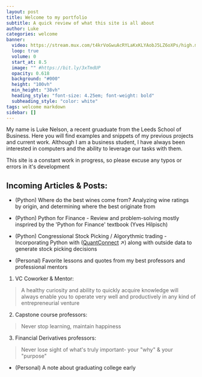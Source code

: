 ```yaml
---
layout: post
title: Welcome to my portfolio
subtitle: A quick review of what this site is all about
author: Luke
categories: welcome
banner:
  video: https://stream.mux.com/t4krVoGwuAcRYLaKxKLYAobJ5LZ6oXPs/high.mp4?token=eyJhbGciOiJSUzI1NiIsInR5cCI6IkpXVCIsImtpZCI6InQ5UHZucm9ZY0hQNjhYSmlRQnRHTEVVSkVSSXJ0UXhKIn0.eyJleHAiOjE2NTU3NjI2MDEsImF1ZCI6InYiLCJzdWIiOiJ0NGtyVm9Hd3VBY1JZTGFLeEtMWUFvYko1TFo2b1hQcyJ9.G5BfFl5AMdtKMXOuycrfrttcu6ISDvkUqqRPUYn_8SPFQ3H_8U5l0VPZZlzz7mC49ndXaX06hXIJGB2AXvApCBta-uf3YbghCj3R5oQJmTmoZFQ-Z1tS5ZGZ0L_fa-22N7Dqn-iEVMEO0n4C3czBIjrAsuEKkhynjybxRNuTxD7ViojUhhowWmWCzJIMJ8bVPxm5L_jd5R1X7rYaf1YdAPA36DvQzOzAbHwDQCNpNjM0lYxMYFtmY0q4SYlrT2-RH_0rAf2ZT3CBTm-LuSznb0XqHksUZcT0GULlkNBjR04AShDj18kBu07W346MPw3OkaqPhpuVYD3VhjDzDsIS8Q
  loop: true
  volume: 0
  start_at: 8.5
  image: "" #https://bit.ly/3xTmdUP
  opacity: 0.618
  background: "#000"
  height: "100vh"
  min_height: "38vh"
  heading_style: "font-size: 4.25em; font-weight: bold"
  subheading_style: "color: white"
tags: welcome markdown
sidebar: []
---
```


My name is Luke Nelson, a recent gruaduate from the Leeds School of Business. Here you will find examples and snippets of my previous projects and current work. Although I am a business student, I have always been interested in computers and the ability to leverage our tasks with them.

This site is a constant work in progress, so please excuse any typos or errors in it's development 

## Incoming Articles & Posts:

* (Python) Where do the best wines come from? Analyzing wine ratings by origin, and determining where the best originate from 
* (Python) Python for Finance - Review and problem-solving mostly insprired by the 'Python for Finance' textbook (Yves Hilpisch)
* (Python) Congressional Stock Picking / Algorythmic trading - Incorporating Python with ([QuantConnect][QC] ↗) along with outside data to generate stock picking decisions


* (Personal) Favorite lessons and quotes from my best professors and professional mentors
1. VC Coworker & Mentor: 
>A healthy curiosity and ability to quickly acquire knowledge will always enable you to operate very well and productively in any kind of entrepreneurial venture
2. Capstone course professors: 
>Never stop learning, maintain happiness
3. Financial Derivatives professors: 
>Never lose sight of what's truly important- your "why" & your "purpose"
* (Personal) A note about graduating college early


[QC]: https://quantconnect.com